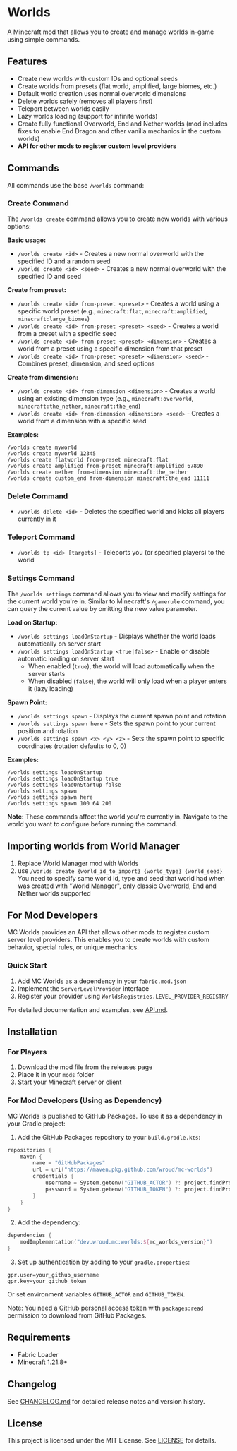 # Worlds

A Minecraft mod that allows you to create and manage worlds in-game using simple commands.

## Features

- Create new worlds with custom IDs and optional seeds
- Create worlds from presets (flat world, amplified, large biomes, etc.)
- Default world creation uses normal overworld dimensions
- Delete worlds safely (removes all players first)
- Teleport between worlds easily
- Lazy worlds loading (support for infinite worlds)
- Create fully functional Overworld, End and Nether worlds (mod includes fixes to enable End Dragon and other vanilla mechanics in the custom worlds)
- **API for other mods to register custom level providers**

## Commands

All commands use the base `/worlds` command:

### Create Command

The `/worlds create` command allows you to create new worlds with various options:

**Basic usage:**
- `/worlds create <id>` - Creates a new normal overworld with the specified ID and a random seed
- `/worlds create <id> <seed>` - Creates a new normal overworld with the specified ID and seed

**Create from preset:**
- `/worlds create <id> from-preset <preset>` - Creates a world using a specific world preset (e.g., `minecraft:flat`, `minecraft:amplified`, `minecraft:large_biomes`)
- `/worlds create <id> from-preset <preset> <seed>` - Creates a world from a preset with a specific seed
- `/worlds create <id> from-preset <preset> <dimension>` - Creates a world from a preset using a specific dimension from that preset
- `/worlds create <id> from-preset <preset> <dimension> <seed>` - Combines preset, dimension, and seed options

**Create from dimension:**
- `/worlds create <id> from-dimension <dimension>` - Creates a world using an existing dimension type (e.g., `minecraft:overworld`, `minecraft:the_nether`, `minecraft:the_end`)
- `/worlds create <id> from-dimension <dimension> <seed>` - Creates a world from a dimension with a specific seed

**Examples:**
```
/worlds create myworld
/worlds create myworld 12345
/worlds create flatworld from-preset minecraft:flat
/worlds create amplified from-preset minecraft:amplified 67890
/worlds create nether from-dimension minecraft:the_nether
/worlds create custom_end from-dimension minecraft:the_end 11111
```

### Delete Command

- `/worlds delete <id>` - Deletes the specified world and kicks all players currently in it

### Teleport Command

- `/worlds tp <id> [targets]` - Teleports you (or specified players) to the world

### Settings Command

The `/worlds settings` command allows you to view and modify settings for the current world you're in. Similar to Minecraft's `/gamerule` command, you can query the current value by omitting the new value parameter.

**Load on Startup:**
- `/worlds settings loadOnStartup` - Displays whether the world loads automatically on server start
- `/worlds settings loadOnStartup <true|false>` - Enable or disable automatic loading on server start
  - When enabled (`true`), the world will load automatically when the server starts
  - When disabled (`false`), the world will only load when a player enters it (lazy loading)

**Spawn Point:**
- `/worlds settings spawn` - Displays the current spawn point and rotation
- `/worlds settings spawn here` - Sets the spawn point to your current position and rotation
- `/worlds settings spawn <x> <y> <z>` - Sets the spawn point to specific coordinates (rotation defaults to 0, 0)

**Examples:**
```
/worlds settings loadOnStartup
/worlds settings loadOnStartup true
/worlds settings loadOnStartup false
/worlds settings spawn
/worlds settings spawn here
/worlds settings spawn 100 64 200
```

**Note:** These commands affect the world you're currently in. Navigate to the world you want to configure before running the command.

## Importing worlds from World Manager

1. Replace World Manager mod with Worlds
2. use `/worlds create {world_id_to_import} {world_type} {world_seed}`
   You need to specify same world id, type and seed that world had when was created with "World Manager", only classic Overworld, End and Nether worlds supported

## For Mod Developers

MC Worlds provides an API that allows other mods to register custom server level providers. This enables you to create worlds with custom behavior, special rules, or unique mechanics.

### Quick Start

1. Add MC Worlds as a dependency in your `fabric.mod.json`
2. Implement the `ServerLevelProvider` interface
3. Register your provider using `WorldsRegistries.LEVEL_PROVIDER_REGISTRY`

For detailed documentation and examples, see [API.md](API.md).

## Installation

### For Players
1. Download the mod file from the releases page
2. Place it in your `mods` folder
3. Start your Minecraft server or client

### For Mod Developers (Using as Dependency)

MC Worlds is published to GitHub Packages. To use it as a dependency in your Gradle project:

1. Add the GitHub Packages repository to your `build.gradle.kts`:

```kotlin
repositories {
    maven {
        name = "GitHubPackages"
        url = uri("https://maven.pkg.github.com/wroud/mc-worlds")
        credentials {
            username = System.getenv("GITHUB_ACTOR") ?: project.findProperty("gpr.user") as String?
            password = System.getenv("GITHUB_TOKEN") ?: project.findProperty("gpr.key") as String?
        }
    }
}
```

2. Add the dependency:

```kotlin
dependencies {
    modImplementation("dev.wroud.mc:worlds:${mc_worlds_version}")
}
```

3. Set up authentication by adding to your `gradle.properties`:

```properties
gpr.user=your_github_username
gpr.key=your_github_token
```

Or set environment variables `GITHUB_ACTOR` and `GITHUB_TOKEN`.

Note: You need a GitHub personal access token with `packages:read` permission to download from GitHub Packages.

## Requirements

- Fabric Loader
- Minecraft 1.21.8+

## Changelog

See [CHANGELOG.md](CHANGELOG.md) for detailed release notes and version history.

## License

This project is licensed under the MIT License. See [LICENSE](LICENSE) for details.
